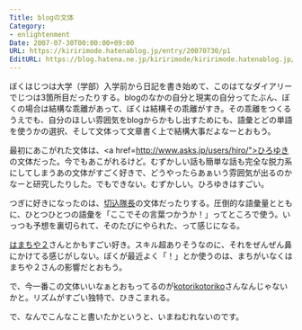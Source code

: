 ```yaml
---
Title: blogの文体
Category:
- enlightenment
Date: 2007-07-30T00:00:00+09:00
URL: https://kiririmode.hatenablog.jp/entry/20070730/p1
EditURL: https://blog.hatena.ne.jp/kiririmode/kiririmode.hatenablog.jp/atom/entry/8454420450078217027
---
```


ぼくはじつは大学（学部）入学前から日記を書き始めて、このはてなダイアリーでじつは3箇所目だったりする。blogのなかの自分と現実の自分ってたぶん、ぼくの場合は結構な乖離があって、ぼくは結構その乖離がすき。その乖離をつくるうえでも、自分のほしい雰囲気をblogからかもし出すためにも、語彙とどの単語を使うかの選択、そして文体って文章書く上で結構大事だよなーとおもう。


最初にあこがれた文体は、<a href=http://www.asks.jp/users/hiro/">ひろゆき</a>の文体だった。今でもあこがれるけど。むずかしい話も簡単な話も完全な脱力系にしてしまうあの文体がすごく好きで、どうやったらあぁいう雰囲気が出るのかなーと研究したりした。でもできない。むずかしい。ひろゆきはすごい。


つぎに好きになったのは、<a href="http://kirik.tea-nifty.com/diary/">切込隊長</a>の文体だったりする。圧倒的な語彙量とともに、ひとつひとつの語彙を「ここでその言葉つかうか！」ってところで使う。いっつも予想を裏切られて、そのたびにやられた、って感じになる。


<a href="http://d.hatena.ne.jp/Hamachiya2/">はまちや２</a>さんとかもすごい好き。スキル超ありそうなのに、それをぜんぜん鼻にかけてる感じがしない。ぼくが最近よく「！」とか使うのは、まちがいなくはまちや２さんの影響だとおもう。


で、今一番この文体いいなぁとおもってるのが<a href="http://d.hatena.ne.jp/kotorikotoriko/">kotorikotoriko</a>さんなんじゃないかと。リズムがすごい独特で、ひきこまれる。


で、なんでこんなこと書いたかというと、いまねむれないのです。
